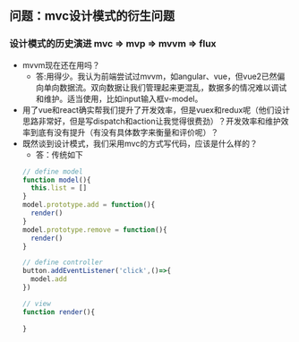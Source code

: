 ## 问题：mvc设计模式的衍生问题
### 设计模式的历史演进 mvc => mvp => mvvm => flux
+ mvvm现在还在用吗？ 
  + 答:用得少。我认为前端尝试过mvvm，如angular、vue，但vue2已然偏向单向数据流。双向数据让我们管理起来更混乱，数据多的情况难以调试和维护。适当使用，比如input输入框v-model。
+ 用了vue和react确实帮我们提升了开发效率，但是vuex和redux呢（他们设计思路非常好，但是写dispatch和action让我觉得很费劲）？开发效率和维护效率到底有没有提升（有没有具体数字来衡量和评价呢）？
+ 既然谈到设计模式，我们采用mvc的方式写代码，应该是什么样的？
  + 答：传统如下
  ```javascript
  // define model
  function model(){
    this.list = []
  }
  model.prototype.add = function(){
    render()
  }
  model.prototype.remove = function(){
    render()
  }
  
  // define controller
  button.addEventListener('click',()=>{
    model.add
  })
  
  // view
  function render(){
    
  }
  
  ```